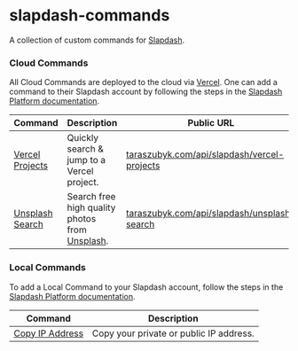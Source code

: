 # slapdash-commands

A collection of custom commands for [Slapdash](https://slapdash.com/developers).

### Cloud Commands

All Cloud Commands are deployed to the cloud via [Vercel](https://vercel.com/). One can add a command to their Slapdash account by following the steps in the [Slapdash Platform documentation](https://developers.slapdash.com/command-bar-101/cloud-commands#create-cloud-command).

| Command                                                                                                  | Description                                | Public URL                                          |
| -------------------------------------------------------------------------------------------------------- | ------------------------------------------ | --------------------------------------------------- |
| [Vercel Projects](https://github.com/zuta/slapdash-commands/blob/master/api/slapdash/vercel-projects.ts) | Quickly search & jump to a Vercel project. | [taraszubyk.com/api/slapdash/vercel-projects](https://taraszubyk.com/api/slapdash/vercel-projects) |
| [Unsplash Search](https://github.com/zuta/slapdash-commands/blob/master/api/slapdash/unsplash-search.ts) | Search free high quality photos from [Unsplash](https://unsplash.com/). | [taraszubyk.com/api/slapdash/unsplash-search](https://taraszubyk.com/api/slapdash/unsplash-search) |

### Local Commands

To add a Local Command to your Slapdash account, follow the steps in the [Slapdash Platform documentation](https://developers.slapdash.com/command-bar-101/local-commands#create-local-command).

| Command                                                                                                  | Description                               |
| -------------------------------------------------------------------------------------------------------- | ------------------------------------------
| [Copy IP Address](https://github.com/zuta/slapdash-commands/blob/master/local-commands/copy-ip-address.sh) | Copy your private or public IP address. |
